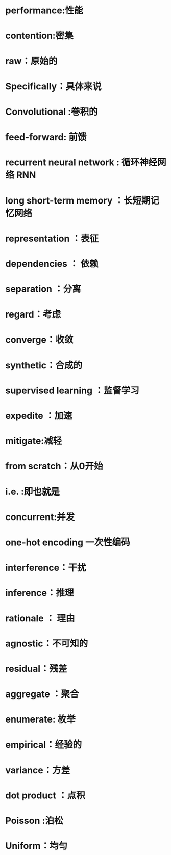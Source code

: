 # performance:性能

# contention:密集

# raw：原始的

# Specifically：具体来说

# Convolutional :卷积的

# feed-forward: 前馈

# recurrent neural network : 循环神经网络 RNN

# long short-term memory ：长短期记忆网络

# representation ：表征

# dependencies ：  依赖

# separation ：分离

# regard：考虑

# converge：收敛

# synthetic：合成的

# supervised learning ：监督学习

# expedite ：加速


# mitigate:减轻


# from scratch：从0开始

# i.e. :即也就是

# concurrent:并发

# one-hot encoding 一次性编码

# interference：干扰


# inference：推理

# rationale ： 理由

# agnostic：不可知的

# residual：残差

# aggregate ：聚合


# enumerate: 枚举

# empirical：经验的

# variance：方差

# dot product ：点积


# Poisson :泊松

# Uniform：均匀
